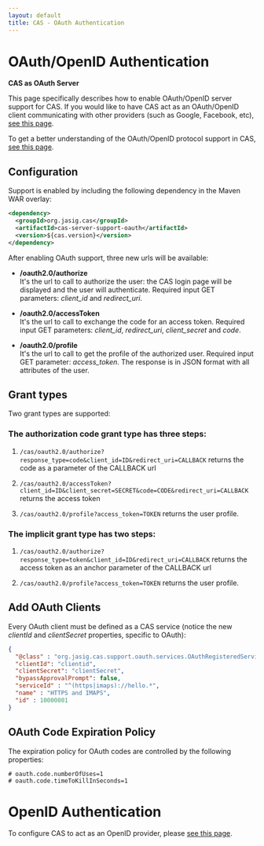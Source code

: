```yaml
---
layout: default
title: CAS - OAuth Authentication
---
```


# OAuth/OpenID Authentication

<div class="alert alert-info"><strong>CAS as OAuth Server</strong><p>This page specifically describes how to enable OAuth/OpenID server support for CAS. If you would like to have CAS act as an OAuth/OpenID client communicating with other providers (such as Google, Facebook, etc), <a href="../integration/Delegate-Authentication.html">see this page</a>.</p></div>

To get a better understanding of the OAuth/OpenID protocol support in CAS, [see this page](../protocol/OAuth-Protocol.html).

## Configuration
Support is enabled by including the following dependency in the Maven WAR overlay:

```xml
<dependency>
  <groupId>org.jasig.cas</groupId>
  <artifactId>cas-server-support-oauth</artifactId>
  <version>${cas.version}</version>
</dependency>
```

After enabling OAuth support, three new urls will be available:

* **/oauth2.0/authorize**  
It's the url to call to authorize the user: the CAS login page will be displayed and the user will authenticate. Required input GET parameters: *client_id* and *redirect_uri*.

* **/oauth2.0/accessToken**  
It's the url to call to exchange the code for an access token. Required input GET parameters: *client_id*, *redirect_uri*, *client_secret* and *code*.

* **/oauth2.0/profile**  
It's the url to call to get the profile of the authorized user. Required input GET parameter: *access_token*. The response is in JSON format with all attributes of the user.


## Grant types

Two grant types are supported:

### The authorization code grant type has three steps:

1) `/cas/oauth2.0/authorize?response_type=code&client_id=ID&redirect_uri=CALLBACK` returns the code as a parameter of the CALLBACK url

2) `/cas/oauth2.0/accessToken?client_id=ID&client_secret=SECRET&code=CODE&redirect_uri=CALLBACK` returns the access token

3) `/cas/oauth2.0/profile?access_token=TOKEN` returns the user profile.

### The implicit grant type has two steps:

1) `/cas/oauth2.0/authorize?response_type=token&client_id=ID&redirect_uri=CALLBACK` returns the access token as an anchor parameter of the
 CALLBACK url

2) `/cas/oauth2.0/profile?access_token=TOKEN` returns the user profile.


## Add OAuth Clients

Every OAuth client must be defined as a CAS service (notice the new *clientId* and *clientSecret* properties, specific to OAuth):

```json
{
  "@class" : "org.jasig.cas.support.oauth.services.OAuthRegisteredService",
  "clientId": "clientid",
  "clientSecret": "clientSecret",
  "bypassApprovalPrompt": false,
  "serviceId" : "^(https|imaps)://hello.*",
  "name" : "HTTPS and IMAPS",
  "id" : 10000001
}
```

## OAuth Code Expiration Policy

The expiration policy for OAuth codes are controlled by the following properties:

```properties
# oauth.code.numberOfUses=1
# oauth.code.timeToKillInSeconds=1
```

# OpenID Authentication

To configure CAS to act as an OpenID provider, please [see this page](../protocol/OpenID-Protocol.html).
